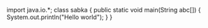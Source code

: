 import java.io.*;
class sabka
{
public static void main(String abc[])
{
System.out.println("Hello world");
}
}
